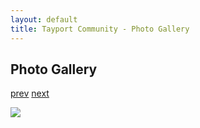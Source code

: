 ```yaml
---
layout: default
title: Tayport Community - Photo Gallery
---
```

## Photo Gallery

[prev](http://tayport.org.uk/photo/81) [next](http://tayport.org.uk/photo/83)

![ ](http://tayport.org.uk/media/082.jpg " ")

